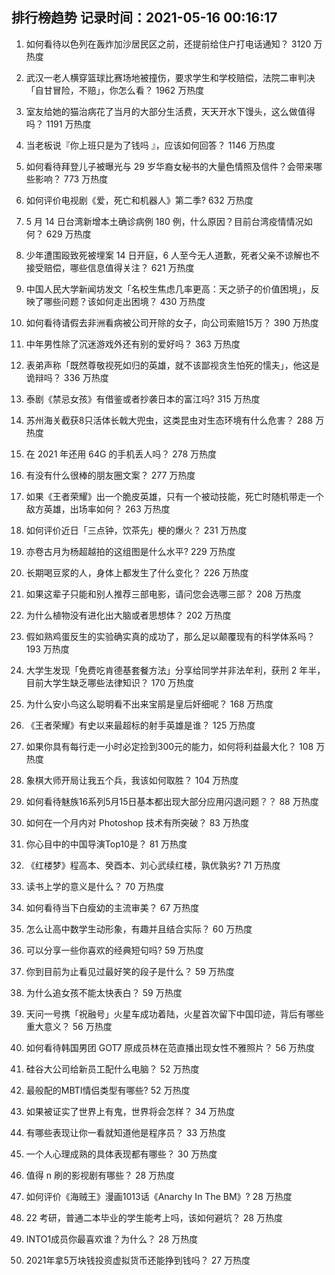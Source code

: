 
## 排行榜趋势 记录时间：2021-05-16 00:16:17
  
  1. 如何看待以色列在轰炸加沙居民区之前，还提前给住户打电话通知？ 3120 万热度
    
  2. 武汉一老人横穿篮球比赛场地被撞伤，要求学生和学校赔偿，法院二审判决「自甘冒险，不赔」，你怎么看？ 1962 万热度
    
  3. 室友给她的猫治病花了当月的大部分生活费，天天开水下馒头，这么做值得吗？ 1191 万热度
    
  4. 当老板说『你上班只是为了钱吗 』，应该如何回答？ 1146 万热度
    
  5. 如何看待拜登儿子被曝光与 29 岁华裔女秘书的大量色情照及信件？会带来哪些影响？ 773 万热度
    
  6. 如何评价电视剧《爱，死亡和机器人》第二季? 632 万热度
    
  7. 5 月 14 日台湾新增本土确诊病例 180 例，什么原因？目前台湾疫情情况如何？ 629 万热度
    
  8. 少年遭围殴致死被埋案 14 日开庭，6 人至今无人道歉，死者父亲不谅解也不接受赔偿，哪些信息值得关注？ 621 万热度
    
  9. 中国人民大学新闻坊发文「名校生焦虑几率更高：天之骄子的价值困境」，反映了哪些问题？该如何走出困境？ 430 万热度
    
  10. 如何看待请假去非洲看病被公司开除的女子，向公司索赔15万？ 390 万热度
    
  11. 中年男性除了沉迷游戏外还有别的爱好吗？ 363 万热度
    
  12. 表弟声称「既然尊敬视死如归的英雄，就不该鄙视贪生怕死的懦夫」，他这是诡辩吗？ 336 万热度
    
  13. 泰剧《禁忌女孩》有借鉴或者抄袭日本的富江吗? 315 万热度
    
  14. 苏州海关截获8只活体长戟大兜虫，这类昆虫对生态环境有什么危害？ 288 万热度
    
  15. 在 2021 年还用 64G 的手机丢人吗？ 278 万热度
    
  16. 有没有什么很棒的朋友圈文案？ 277 万热度
    
  17. 如果《王者荣耀》出一个脆皮英雄，只有一个被动技能，死亡时随机带走一个敌方英雄，出场率如何？ 263 万热度
    
  18. 如何评价近日「三点钟，饮茶先」梗的爆火？ 231 万热度
    
  19. 亦卷古月为杨超越拍的这组图是什么水平? 229 万热度
    
  20. 长期喝豆浆的人，身体上都发生了什么变化？ 226 万热度
    
  21. 如果这辈子只能和别人推荐三部电影，请问您会选哪三部？ 208 万热度
    
  22. 为什么植物没有进化出大脑或者思想体？ 202 万热度
    
  23. 假如熟鸡蛋反生的实验确实真的成功了，那么足以颠覆现有的科学体系吗？ 193 万热度
    
  24. 大学生发现「免费吃肯德基套餐方法」分享给同学并非法牟利，获刑 2 年半，目前大学生缺乏哪些法律知识？ 170 万热度
    
  25. 为什么安小鸟这么聪明看不出来宝鹃是皇后奸细呢？ 168 万热度
    
  26. 《王者荣耀》有史以来最超标的射手英雄是谁？ 125 万热度
    
  27. 如果你具有每行走一小时必定捡到300元的能力，如何将利益最大化？ 108 万热度
    
  28. 象棋大师开局让我五个兵，我该如何取胜？ 104 万热度
    
  29. 如何看待魅族16系列5月15日基本都出现大部分应用闪退问题？？ 88 万热度
    
  30. 如何在一个月内对 Photoshop 技术有所突破？ 83 万热度
    
  31. 你心目中的中国导演Top10是？ 81 万热度
    
  32. 《红楼梦》程高本、癸酉本、刘心武续红楼，孰优孰劣? 71 万热度
    
  33. 读书上学的意义是什么？ 70 万热度
    
  34. 如何看待当下白瘦幼的主流审美？ 67 万热度
    
  35. 怎么让高中数学生动形象，有趣并且结合实际？ 60 万热度
    
  36. 可以分享一些你喜欢的经典短句吗? 59 万热度
    
  37. 你到目前为止看见过最好笑的段子是什么？ 59 万热度
    
  38. 为什么追女孩不能太快表白？ 59 万热度
    
  39. 天问一号携「祝融号」火星车成功着陆，火星首次留下中国印迹，背后有哪些重大意义？ 56 万热度
    
  40. 如何看待韩国男团 GOT7 原成员林在范直播出现女性不雅照片？ 56 万热度
    
  41. 硅谷大公司给新员工配什么电脑？ 52 万热度
    
  42. 最般配的MBTI情侣类型有哪些? 52 万热度
    
  43. 如果被证实了世界上有鬼，世界将会怎样？ 34 万热度
    
  44. 有哪些表现让你一看就知道他是程序员？ 33 万热度
    
  45. 一个人心理成熟的具体表现都有哪些？ 30 万热度
    
  46. 值得 n 刷的影视剧有哪些？ 28 万热度
    
  47. 如何评价《海贼王》漫画1013话《Anarchy In The BM》? 28 万热度
    
  48. 22 考研，普通二本毕业的学生能考上吗，该如何避坑？ 28 万热度
    
  49. INTO1成员你最喜欢谁？为什么？ 28 万热度
    
  50. 2021年拿5万块钱投资虚拟货币还能挣到钱吗？ 27 万热度
    